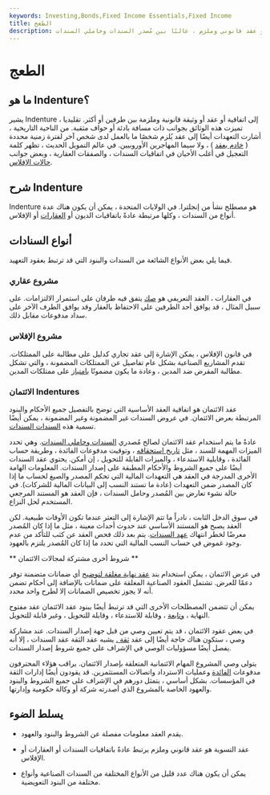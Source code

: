 ```yaml
---
keywords: Investing,Bonds,Fixed Income Essentials,Fixed Income
title: الطعج
description: عقد التسوية هو عقد قانوني وملزم ، غالبًا بين مُصدر السندات وحاملي السندات.
---
```


# الطعج
## ما هو Indenture؟

يشير Indenture إلى اتفاقية أو عقد أو وثيقة قانونية وملزمة بين طرفين أو أكثر. تقليديا ، تميزت هذه الوثائق بجوانب ذات مسافة بادئة أو حواف مثقبة. من الناحية التاريخية ، أشارت التعهدات أيضًا إلى عقد يُلزم شخصًا ما بالعمل لدى شخص آخر لفترة زمنية محددة ( [خادم بعقد](/indentured-servitude) ) ، ولا سيما المهاجرين الأوروبيين. في عالم التمويل الحديث ، تظهر كلمة التعجيل في أغلب الأحيان في اتفاقيات السندات ، والصفقات العقارية ، وبعض جوانب [حالات الإفلاس](/bankruptcy).

## شرح Indenture

Indenture هو مصطلح نشأ من إنجلترا. في الولايات المتحدة ، يمكن أن يكون هناك عدة أنواع من السندات ، وكلها مرتبطة عادةً باتفاقيات الديون أو [العقارات](/realestate) أو الإفلاس.

## أنواع السنادات

فيما يلي بعض الأنواع الشائعة من السندات والبنود التي قد ترتبط بعقود التعهيد.

### مشروع عقاري

في العقارات ، العقد التعريفي هو [صك](/deed) يتفق فيه طرفان على استمرار الالتزامات. على سبيل المثال ، قد يوافق أحد الطرفين على الاحتفاظ بالعقار وقد يوافق الطرف الآخر على سداد مدفوعات مقابل ذلك.

### مشروع الإفلاس

في قانون الإفلاس ، يمكن الإشارة إلى عقد تجاري كدليل على مطالبة على الممتلكات. تقدم المشاريع الصناعية بشكل عام تفاصيل عن الممتلكات المضمونة ، والتي تشكل مطالبة المقرض ضد المدين ، وعادة ما يكون مضمونًا [بامتياز](/lien) على ممتلكات المدين.

### الائتمان Indentures

عقد الائتمان هو اتفاقية العقد الأساسية التي توضح بالتفصيل جميع الأحكام والبنود المرتبطة بعرض الائتمان. في عروض السندات غير المضمونة وغير المضمونة ، يمكن أيضًا تسمية هذه [السندات السندات](/debenture).

عادةً ما يتم استخدام عقد الائتمان لصالح مُصدري [السندات وحاملي السندات](/bondholder). وهي تحدد الميزات المهمة للسند ، مثل [تاريخ استحقاقه](/maturitydate) ، وتوقيت مدفوعات الفائدة ، وطريقة حساب الفائدة ، وقابلية الاستدعاء ، والميزات القابلة للتحويل ، إن أمكن. يحتوي عقد السندات أيضًا على جميع الشروط والأحكام المطبقة على إصدار السندات. المعلومات الهامة الأخرى المدرجة في العقد هي التعهدات المالية التي تحكم المصدر والصيغ لحساب ما إذا كان المصدر ضمن التعهدات (عادة ما تستند النسب إلى البيانات المالية للشركات). في حالة نشوء تعارض بين المُصدر وحامل السندات ، فإن العقد هو المستند المرجعي المستخدم لحل النزاع.

في سوق الدخل الثابت ، نادراً ما تتم الإشارة إلى التعثر عندما تكون الأوقات طبيعية. لكن العقد يصبح هو المستند الأساسي عند حدوث أحداث معينة ، مثل ما إذا كان المُصدر معرضًا لخطر انتهاك [عهد السندات](/bond-covenant). يتم بعد ذلك فحص العقد عن كثب للتأكد من عدم وجود غموض في حساب النسب المالية التي تحدد ما إذا كان المُصدر يلتزم بالعهود.

** شروط أخرى مشتركة لمجالات الائتمان **

في عرض الائتمان ، يمكن استخدام بند [عقد نهاية مغلقة لتوضيح](/closedendindenture) أي ضمانات متضمنة توفر دعمًا للعرض. تشتمل العقود الصناعية المغلقة على ضمانات بالإضافة إلى أحكام تضمن أنه لا يجوز تخصيص الضمانات إلا لطرح واحد محدد.

يمكن أن تتضمن المصطلحات الأخرى التي قد ترتبط أيضًا ببنود عقد الائتمان عقد مفتوح النهاية ، [وتابعة](/subordinateddebt) ، وقابلة للاستدعاء ، وقابلة للتحويل ، وغير قابلة للتحويل.

في بعض عقود الائتمان ، قد يتم تعيين وصي من قبل جهة إصدار السندات. عند مشاركة وصي ، ستكون هناك حاجة أيضًا إلى عقد [ثقة .](/trust_indenture) يشبه عقد الثقة عقد السندات ، إلا أنه يفصل أيضًا مسؤوليات الوصي في الإشراف على جميع شروط إصدار السندات.

يتولى وصي المشروع المهام الائتمانية المتعلقة بإصدار الائتمان. يراقب هؤلاء المحترفون مدفوعات [الفائدة](/interest) وعمليات الاسترداد واتصالات المستثمرين. قد يقودون أيضًا إدارات الثقة في المؤسسات. بشكل أساسي ، يتمثل دورهم في الإشراف على جميع الشروط والبنود والعهود الخاصة بالمشروع الذي أصدرته شركة أو وكالة حكومية وإدارتها.

## يسلط الضوء

- يقدم العقد معلومات مفصلة عن الشروط والبنود والعهود.

- عقد التسوية هو عقد قانوني وملزم يرتبط عادةً باتفاقيات السندات أو العقارات أو الإفلاس.

- يمكن أن يكون هناك عدد قليل من الأنواع المختلفة من السندات الصناعية وأنواع مختلفة من البنود التعويضية.


